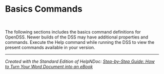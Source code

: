# Basics Commands

&nbsp;

The following sections includes the basics command definitions for OpenDSS. Newer builds of the DSS may have additional properties and commands. Execute the Help command while running the DSS to view the present commands available in your version.

***
_Created with the Standard Edition of HelpNDoc: [Step-by-Step Guide: How to Turn Your Word Document into an eBook](<https://www.helpndoc.com/step-by-step-guides/how-to-convert-a-word-docx-file-to-an-epub-or-kindle-ebook/>)_
